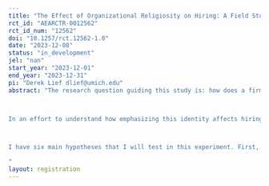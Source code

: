 ```yaml
---
title: "The Effect of Organizational Religiosity on Hiring: A Field Study"
rct_id: "AEARCTR-0012562"
rct_id_num: "12562"
doi: "10.1257/rct.12562-1.0"
date: "2023-12-08"
status: "in_development"
jel: "nan"
start_year: "2023-12-01"
end_year: "2023-12-31"
pi: "Derek Lief dlief@umich.edu"
abstract: "The research question guiding this study is: how does a firm that emphasizes its religious identity in a job ad affect hiring in terms of number of applicants and the composition of those applicants. In an effort to answer this question, I conduct a field experiment in which I partner with a law firm (Simms Showers LLP) that explicitly identifies as religious. In particular, Simms Showers’ stated mission is to “integrate [their] faith into the practice of law and serve [their] clients with excellence.” I note that this firm does not emphasize its religious identity on its website and other public-facing communications. 

In an effort to understand how emphasizing this identity affects hiring, I partnered with Simms’ Leesburg, Virginia office (its main office) that is looking to hire a paralegal. To answer my research question, I will first locate 1,000 candidates from ZipRecruiter in the greater Leesburg area who: 1) have relevant experience and 2) are searching for a new position. I will then purchase access to their details, including their resume and contact information. With this information, I will randomly assign one of two recruiting emails to these candidates – one in which I emphasize the religious identity of Simms Showers LLP and one in which I do not. 

I have six main hypotheses that I will test in this experiment. First, I hypothesize that among the general population, Simms’ emphasizing its religious identity in recruiting emails will not lead to a greater number of applicants relative to those emails in which it does not emphasize its religious identity. Second, I hypothesize that when I interact individual religiosity of the candidates with the treatment, this will yield a greater number of candidates for Simms. In other words, more religious individuals are more likely to apply in the religious condition. I note that I will proxy for individual religiosity by the zip code provided on candidates’ resumes. I tie that to county level religious adherence as provided by the United States Religious Census. Third, I hypothesize that higher quality applicants will apply in the religious condition. Fourth, I hypothesize that women are more likely to apply in the religious condition, whether I or not I control for individual religiosity. Fifth, I hypothesize that non-whites are more likely to apply in the religious condition, whether or not I control for individual religiosity. Finally, I hypothesize that those individuals who apply to the religious condition are more pro-social than those that apply to the control condition.
"
layout: registration
---
```


